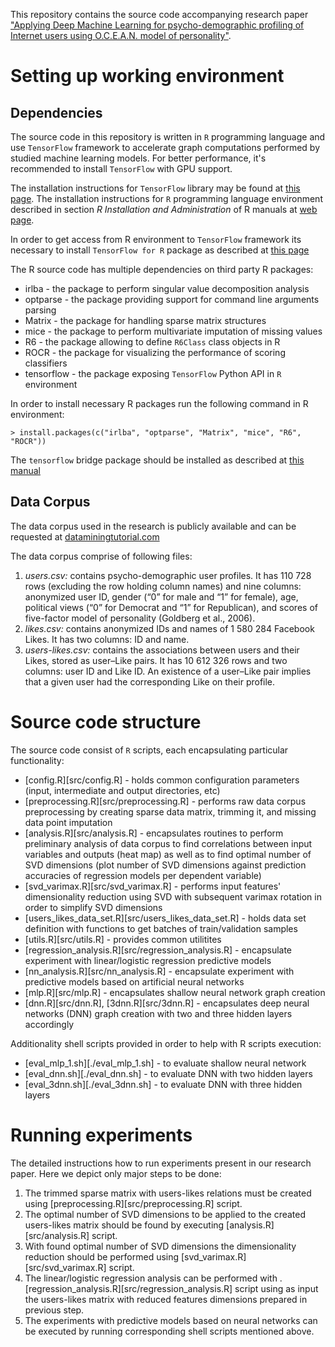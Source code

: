 This repository contains the source code accompanying research paper ["Applying Deep Machine Learning for psycho-demographic profiling of Internet users using O.C.E.A.N. model of personality"][5]. 

# Setting up working environment

## Dependencies
The source code in this repository is  written in `R` programming language and use `TensorFlow` framework to accelerate graph computations performed by studied machine learning models. For better performance, it's recommended to install `TensorFlow` with GPU support.

The installation instructions for `TensorFlow` library may be found at [this page][1].
The installation instructions for `R` programming language environment described in section _R Installation and Administration_ of R manuals at [web page][2].

In order to get access from R environment to `TensorFlow` framework its necessary to install `TensorFlow for R` package as described at [this page][3]


The R source code has multiple dependencies on third party R packages:
* irlba - the package to perform singular value decomposition analysis
* optparse - the package providing support for command line arguments parsing
* Matrix - the package for handling sparse matrix structures
* mice - the package to perform multivariate imputation of missing values
* R6 - the package allowing to define `R6Class` class objects in R
* ROCR - the package for visualizing the performance of scoring classifiers
* tensorflow - the package exposing `TensorFlow` Python API in `R` environment

In order to install necessary R packages run the following command in R environment:
```
> install.packages(c("irlba", "optparse", "Matrix", "mice", "R6", "ROCR"))
```
The `tensorflow` bridge package should be installed as described at [this manual][3]

## Data Corpus
The data corpus used in the research is publicly available and can be requested at [dataminingtutorial.com][4] 

The data corpus comprise of following files:

1. _users.csv:_ contains psycho-demographic user profiles. It has 110 728 rows (excluding the row holding column names) and nine columns: anonymized user ID, gender (“0” for male and “1” for female), age, political views (“0” for Democrat and “1” for Republican), and scores of five-factor model of personality (Goldberg et al., 2006).
2. _likes.csv:_ contains anonymized IDs and names of 1 580 284 Facebook Likes. It has two columns: ID and name.
3. _users-likes.csv:_ contains the associations between users and their Likes, stored as user–Like pairs. It has 10 612 326 rows and two columns: user ID and Like ID. An existence of a user–Like pair implies that a given user had the corresponding Like on their profile.


# Source code structure

The source code consist of `R` scripts, each encapsulating particular functionality:

* [config.R][src/config.R] - holds common configuration parameters (input, intermediate and output directories, etc)
* [preprocessing.R][src/preprocessing.R] - performs raw data corpus preprocessing by creating sparse data matrix, trimming it, and missing data point imputation
* [analysis.R][src/analysis.R] - encapsulates routines to perform preliminary analysis of data corpus to find correlations between input variables and outputs (heat map) as well as to find optimal number of SVD dimensions (plot number of SVD dimensions against prediction accuracies of regression models per dependent variable)
* [svd_varimax.R][src/svd_varimax.R] - performs input features' dimensionality reduction using SVD with subsequent varimax rotation in order to simplify SVD dimensions
* [users_likes_data_set.R][src/users_likes_data_set.R] - holds data set definition with functions to get batches of train/validation samples
* [utils.R][src/utils.R] - provides common utilitites
* [regression_analysis.R][src/regression_analysis.R] - encapsulate experiment with linear/logistic regression predictive models 
* [nn_analysis.R][src/nn_analysis.R] - encapsulate experiment with predictive models based on artificial neural networks
* [mlp.R][src/mlp.R] - encapsulates shallow neural network graph creation
* [dnn.R][src/dnn.R], [3dnn.R][src/3dnn.R] - encapsulates deep neural networks (DNN) graph creation with two and three hidden layers accordingly

Additionality shell scripts provided in order to help with R scripts execution:

* [eval_mlp_1.sh][./eval_mlp_1.sh] - to evaluate shallow neural network
* [eval_dnn.sh][./eval_dnn.sh] - to evaluate DNN with two hidden layers 
* [eval_3dnn.sh][./eval_3dnn.sh] - to evaluate DNN with three hidden layers 


# Running experiments

The detailed instructions how to run experiments present in our research paper. Here we  depict only major steps to be done:

1. The trimmed sparse matrix with users-likes relations must be created using [preprocessing.R][src/preprocessing.R] script.
2. The optimal number of SVD dimensions to be applied to the created users-likes matrix should be found by executing [analysis.R][src/analysis.R] script.
3. With found optimal number of SVD dimensions the dimensionality reduction should be performed using [svd_varimax.R][src/svd_varimax.R] script.
4. The linear/logistic regression analysis can be performed with .[regression_analysis.R][src/regression_analysis.R] script using as input the users-likes matrix with reduced features dimensions prepared in previous step.
5. The experiments with predictive models based on neural networks can be executed by running corresponding shell scripts mentioned above.

[1]:https://www.tensorflow.org/install/
[2]:https://cran.r-project.org/manuals.html
[3]:https://rstudio.github.io/tensorflow/
[4]:http://dataminingtutorial.com
[5]:http://arxiv.org
